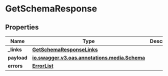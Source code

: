 # GetSchemaResponse

## Properties
Name | Type | Description | Notes
------------ | ------------- | ------------- | -------------
**_links** | [**GetSchemaResponseLinks**](GetSchemaResponseLinks.md) |  |  [optional]
**payload** | [**io.swagger.v3.oas.annotations.media.Schema**](io.swagger.v3.oas.annotations.media.Schema.md) |  |  [optional]
**errors** | [**ErrorList**](ErrorList.md) |  |  [optional]
